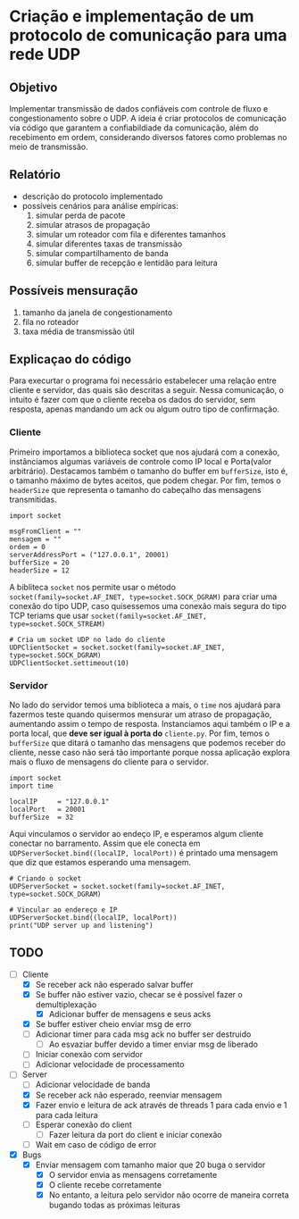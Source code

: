 # Criação e implementação de um protocolo de comunicação para uma rede UDP

## Objetivo
Implementar transmissão de dados confiáveis com controle de fluxo e congestionamento sobre o UDP. A ideia é criar protocolos de comunicação 
via código que garantem a confiabildiade da comunicação, além do recebimento em ordem, considerando diversos fatores como problemas no meio de 
transmissão.

## Relatório
* descrição do protocolo implementado
* possíveis cenários para análise empíricas:
  1. simular perda de pacote
  2. simular atrasos de propagação
  3. simular um roteador com fila e diferentes tamanhos
  4. simular diferentes taxas de transmissão
  5. simular compartilhamento de banda
  6. simular buffer de recepção e lentidão para leitura

## Possíveis mensuração
1. tamanho da janela de congestionamento
2. fila no roteador
3. taxa média de transmissão útil

## Explicaçao do código
Para execurtar o programa foi necessário estabelecer uma relação entre cliente e servidor, das quais são descritas a seguir. Nessa comunicação, o intuito é fazer com que o cliente receba os dados do servidor, sem resposta, apenas mandando um ack ou algum outro tipo de confirmação.

### Cliente
Primeiro importamos a biblioteca socket que nos ajudará com a conexão, instânciamos algumas variáveis de controle como IP local e Porta(valor arbitrário). Destacamos também o tamanho do buffer em `bufferSize`, isto é, o tamanho máximo de bytes aceitos, que podem chegar. Por fim, temos o `headerSize` que representa o tamanho do cabeçalho das mensagens transmitidas. 
```Py
import socket

msgFromClient = ""
mensagem = ""
ordem = 0
serverAddressPort = ("127.0.0.1", 20001)
bufferSize = 20
headerSize = 12
```

A bibliteca `socket` nos permite usar o método `socket(family=socket.AF_INET, type=socket.SOCK_DGRAM)`  para criar uma conexão do tipo UDP, caso quisessemos uma conexão mais segura do tipo TCP teriams que usar `socket(family=socket.AF_INET, type=socket.SOCK_STREAM)` 
```Py
# Cria um socket UDP no lado do cliente
UDPClientSocket = socket.socket(family=socket.AF_INET, type=socket.SOCK_DGRAM)
UDPClientSocket.settimeout(10)
```

### Servidor
No lado do servidor temos uma biblioteca a mais, o `time` nos ajudará para fazermos teste quando quisermos mensurar um atraso de propagação, aumentando assim o tempo de resposta. Instanciamos aqui também o IP e a porta local, que **deve ser igual à porta do**  `cliente.py`. Por fim, temos o `bufferSize` que ditará o tamanho das mensagens que podemos receber do cliente, nesse caso não será tão importante porque nossa aplicação explora mais o fluxo de mensagens do cliente para o servidor.
```Py
import socket
import time

localIP     = "127.0.0.1"
localPort   = 20001
bufferSize  = 32
```

Aqui vinculamos o servidor ao endeço IP, e esperamos algum cliente conectar no barramento. Assim que ele conecta em `UDPServerSocket.bind((localIP, localPort))` é printado uma mensagem que diz que estamos esperando uma mensagem.
```Py
# Criando o socket
UDPServerSocket = socket.socket(family=socket.AF_INET, type=socket.SOCK_DGRAM)
 
# Vincular ao endereço e IP
UDPServerSocket.bind((localIP, localPort))
print("UDP server up and listening")
```

## TODO

- [ ] Cliente
  - [x] Se receber ack não esperado salvar buffer
  - [x] Se buffer não estiver vazio, checar se é possível fazer o demultiplexação
    - [x] Adicionar buffer de mensagens e seus acks
  - [x] Se buffer estiver cheio enviar msg de erro
  - [ ] Adicionar timer para cada msg ack no buffer ser destruido
    - [ ] Ao esvaziar buffer devido a timer enviar msg de liberado
  - [ ] Iniciar conexão com servidor
  - [ ] Adicionar velocidade de processamento
- [ ] Server
  - [ ] Adicionar velocidade de banda
  - [x] Se receber ack não esperado, reenviar mensagem
  - [x] Fazer envio e leitura de ack através de threads 1 para cada envio e 1 para cada leitura
  - [ ] Esperar conexão do client
    - [ ] Fazer leitura da port do client e iniciar conexão
  - [ ] Wait em caso de código de error
- [x] Bugs
  - [x] Enviar mensagem com tamanho maior que 20 buga o servidor
    - [x] O servidor envia as mensagens corretamente
    - [x] O cliente recebe corretamente
    - [x] No entanto, a leitura pelo servidor não ocorre de maneira correta bugando todas as próximas leituras
